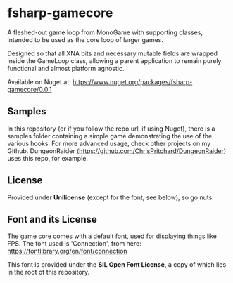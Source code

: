 # fsharp-gamecore

A fleshed-out game loop from MonoGame with supporting classes, intended to be used as the core loop of larger games.

Designed so that all XNA bits and necessary mutable fields are wrapped inside the GameLoop class, allowing a parent application to remain purely functional and almost platform agnostic.

Available on Nuget at: <https://www.nuget.org/packages/fsharp-gamecore/0.0.1>

## Samples

In this repository (or if you follow the repo url, if using Nuget), there is a samples folder containing a simple game demonstrating the use of the various hooks. For more advanced usage, check other projects on my Github. DungeonRaider (<https://github.com/ChrisPritchard/DungeonRaider>) uses this repo, for example.

## License

Provided under **Unilicense** (except for the font, see below), so go nuts.

## Font and its License

The game core comes with a default font, used for displaying things like FPS. The font used is 'Connection', from here: <https://fontlibrary.org/en/font/connection>

This font is provided under the **SIL Open Font License**, a copy of which lies in the root of this repository.